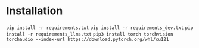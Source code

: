 # Installation

`pip install -r requirements.txt`
`pip install -r requirements_dev.txt`
`pip install -r requirements_llms.txt`
`pip3 install torch torchvision torchaudio --index-url https://download.pytorch.org/whl/cu121`